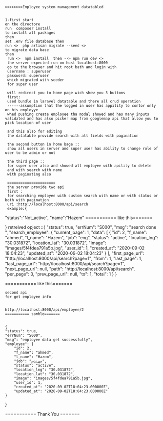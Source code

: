     >>>>>>>>Employee_system_management_datatabled
    
    
    1-first start
    on the directore 
    run  composer install 
    to install all packages
    then
    set .env file database then 
    run <>  php artisan migrate --seed <>
    to migrate data base 
    then 
     run <>  npm install  then --> npm run dev <> 
     the server expected run on host localhost:8000 
     go to the browser and hit root bath and login with 
     username : superuser 
     password: superuser 
     which migrated with seeder 
     for super user 
     
     will redirect you to home page wich show you 3 buttons 
     first:
     used bundle in laravel datatable and there all crud operation 
     ------assumption that the logged in user has appility to contor only on his employye
     whed pushing create employee tha modal showed and has many inputs validated and has also picker map from googlemap api that allow you to pick location of user 
     
     and this also for editing 
     the datatable provide search with all fields with pagination 
     
     the second button in home bage ::
     show all users in server and super user has ability to change role of user to be admin or not 
     
     the third page ::
     for super user also and showed all employee with apility to delete 
     and with search with name 
     with paginating also 
     
     ======================
     the server provide two api 
     first : 
     for searching employee with custom search with name or with status or both with pagination 
     uri :http://localhost:8000/api/search
     example:{
"status":"Not_active",
"name":"Hazem"
=========== like this=======

}
     retreived opject ::{
    "status": true,
    "errNum": "S000",
    "msg": "search done ",
    "search_employee": {
        "current_page": 1,
        "data": [
            {
                "id": 2,
                "f_name": "ahmed",
                "l_name": "Hazem",
                "job": "eng",
                "status": "active",
                "location_lng": "30.031872",
                "location_lat": "30.031872",
                "image": "images/5f4fdea791a5b.jpg",
                "user_id": 1,
                "created_at": "2020-09-02 18:04:23",
                "updated_at": "2020-09-02 18:04:23"
            }
        ],
        "first_page_url": "http://localhost:8000/api/search?page=1",
        "from": 1,
        "last_page": 1,
        "last_page_url": "http://localhost:8000/api/search?page=1",
        "next_page_url": null,
        "path": "http://localhost:8000/api/search",
        "per_page": 3,
        "prev_page_url": null,
        "to": 1,
        "total": 1
    }
}

=========== like this=======
    
    second api
    for get employee info
    
    
    http://localhost:8000/api/employee/2
    =========== samble=======
    

    {
    "status": true,
    "errNum": "S000",
    "msg": "employee data get successfully",
    "employee": {
        "id": 2,
        "f_name": "ahmed",
        "l_name": "Hazem",
        "job": "مهندس",
        "status": "active",
        "location_lng": "30.031872",
        "location_lat": "30.031872",
        "image": "images/5f4fdea791a5b.jpg",
        "user_id": 1,
        "created_at": "2020-09-02T18:04:23.000000Z",
        "updated_at": "2020-09-02T18:04:23.000000Z"
    }
}
   
  =========== Thank You =======


        
